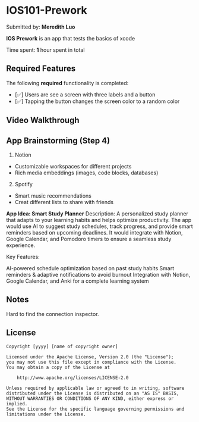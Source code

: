 # IOS101-Prework

Submitted by: **Meredith Luo**

**IOS Prework** is an app that tests the basics of xcode 

Time spent: **1** hour spent in total

## Required Features

The following **required** functionality is completed:

- [:white_check_mark:] Users are see a screen with three labels and a button
- [:white_check_mark:] Tapping the button changes the screen color to a random color
 
## Video Walkthrough

## App Brainstorming (Step 4)
1. Notion

- Customizable workspaces for different projects
- Rich media embeddings (images, code blocks, databases)

2. Spotify

- Smart music recommendations
- Creat different lists to share with friends

**App Idea: Smart Study Planner**
Description:
A personalized study planner that adapts to your learning habits and helps optimize productivity. The app would use AI to suggest study schedules, track progress, and provide smart reminders based on upcoming deadlines. It would integrate with Notion, Google Calendar, and Pomodoro timers to ensure a seamless study experience.

Key Features:

AI-powered schedule optimization based on past study habits
Smart reminders & adaptive notifications to avoid burnout
Integration with Notion, Google Calendar, and Anki for a complete learning system

## Notes

Hard to find the connection inspector.

## License

    Copyright [yyyy] [name of copyright owner]

    Licensed under the Apache License, Version 2.0 (the "License");
    you may not use this file except in compliance with the License.
    You may obtain a copy of the License at

        http://www.apache.org/licenses/LICENSE-2.0

    Unless required by applicable law or agreed to in writing, software
    distributed under the License is distributed on an "AS IS" BASIS,
    WITHOUT WARRANTIES OR CONDITIONS OF ANY KIND, either express or implied.
    See the License for the specific language governing permissions and
    limitations under the License.
